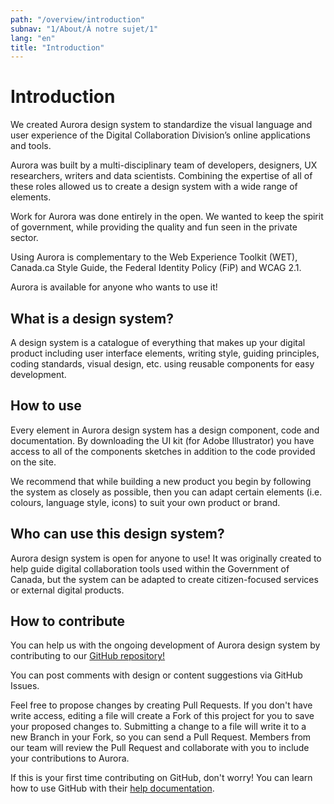 ```yaml
---
path: "/overview/introduction"
subnav: "1/About/À notre sujet/1"
lang: "en"
title: "Introduction"
---
```


<helmet>
<title> Introduction - Aurora Design System </title>
</helmet>

# Introduction

We created Aurora design system to standardize the visual language and user experience of the Digital Collaboration Division’s online applications and tools.

Aurora was built by a multi-disciplinary team of developers, designers, UX researchers, writers and data scientists. Combining the expertise of all of these roles allowed us to create a design system with a wide range of elements.

Work for Aurora was done entirely in the open. We wanted to keep the spirit of government, while providing the quality and fun seen in the private sector.

Using Aurora is complementary to the Web Experience Toolkit (WET), Canada.ca Style Guide, the Federal Identity Policy (FiP) and WCAG 2.1.

Aurora is available for anyone who wants to use it!

## What is a design system?

A design system is a catalogue of everything that makes up your digital product including user interface elements, writing style, guiding principles, coding standards, visual design, etc. using reusable components for easy development.

## How to use

Every element in Aurora design system has a design component, code and documentation. By downloading the UI kit (for Adobe Illustrator) you have access to all of the components sketches in addition to the code provided on the site.

We recommend that while building a new product you begin by following the system as closely as possible, then you can adapt certain elements (i.e. colours, language style, icons) to suit your own product or brand.


## Who can use this design system?

Aurora design system is open for anyone to use! It was originally created to help guide digital collaboration tools used within the Government of Canada, but the system can be adapted to create citizen-focused services or external digital products.

## How to contribute

You can help us with the ongoing development of Aurora design system by contributing to our [GitHub repository!](https://github.com/gctools-outilsgc/design-system)

You can post comments with design or content suggestions via GitHub Issues.

Feel free to propose changes by creating Pull Requests. If you don't have write access, editing a file will create a Fork of this project for you to save your proposed changes to. Submitting a change to a file will write it to a new Branch in your Fork, so you can send a Pull Request. Members from our team will review the Pull Request and collaborate with you to include your contributions to Aurora.

If this is your first time contributing on GitHub, don't worry! You can learn how to use GitHub with their [help documentation](https://help.github.com/).
